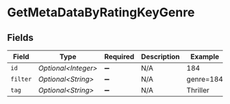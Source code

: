 # GetMetaDataByRatingKeyGenre


## Fields

| Field                | Type                 | Required             | Description          | Example              |
| -------------------- | -------------------- | -------------------- | -------------------- | -------------------- |
| `id`                 | *Optional\<Integer>* | :heavy_minus_sign:   | N/A                  | 184                  |
| `filter`             | *Optional\<String>*  | :heavy_minus_sign:   | N/A                  | genre=184            |
| `tag`                | *Optional\<String>*  | :heavy_minus_sign:   | N/A                  | Thriller             |